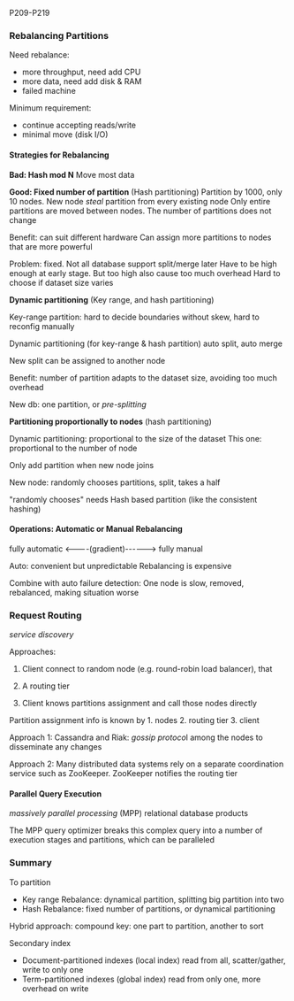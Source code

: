 P209-P219

### Rebalancing Partitions

Need rebalance:

- more throughput, need add CPU
- more data, need add disk & RAM
- failed machine

Minimum requirement:

- continue accepting reads/write
- minimal move (disk I/O)

#### Strategies for Rebalancing

**Bad: Hash mod N**
Move most data

**Good: Fixed number of partition** (Hash partitioning)
Partition by 1000, only 10 nodes. New node *steal* partition from every existing node
Only entire partitions are moved between nodes. The number of partitions does not change

Benefit: can suit different hardware
Can assign more partitions to nodes that are more powerful

Problem: fixed. Not all database support split/merge later
Have to be high enough at early stage. But too high also cause too much overhead
Hard to choose if dataset size varies

**Dynamic partitioning** (Key range, and hash partitioning)

Key-range partition: hard to decide boundaries without skew, hard to reconfig manually

Dynamic partitioning (for key-range & hash partition)
auto split, auto merge

New split can be assigned to another node

Benefit: number of partition adapts to the dataset size, avoiding too much overhead

New db: one partition, or *pre-splitting*

**Partitioning proportionally to nodes** (hash partitioning)

Dynamic partitioning: proportional to the size of the dataset
This one: proportional to the number of node

Only add partition when new node joins

New node: randomly chooses partitions, split, takes a half

"randomly chooses" needs Hash based partition (like the consistent hashing)

#### Operations: Automatic or Manual Rebalancing

fully automatic <----(gradient)------>   fully manual

Auto: convenient but unpredictable
Rebalancing is expensive

Combine with auto failure detection:
One node is slow, removed, rebalanced, making situation worse

### Request Routing

*service discovery*

Approaches:

1. Client connect to random node (e.g. round-robin load balancer), that 

2. A routing tier

3. Client knows partitions assignment and call those nodes directly

Partition assignment info is known by 1. nodes 2. routing tier 3. client

Approach 1: Cassandra and Riak: *gossip protoco*l among the nodes to disseminate any changes

Approach 2: 
Many distributed data systems rely on a separate coordination service such as ZooKeeper. ZooKeeper notifies the routing tier

#### Parallel Query Execution

*massively parallel processing* (MPP) relational database products

The MPP query optimizer breaks this complex query into a number of execution stages and partitions, which can be paralleled 

### Summary

To partition

- Key range
  Rebalance: dynamical partition, splitting big partition into two
- Hash
  Rebalance: fixed number of partitions, or dynamical partitioning

Hybrid approach:
compound key: one part to partition, another to sort

Secondary index

- Document-partitioned indexes (local index)
  read from all, scatter/gather, write to only one
- Term-partitioned indexes (global index)
  read from only one, more overhead on write

